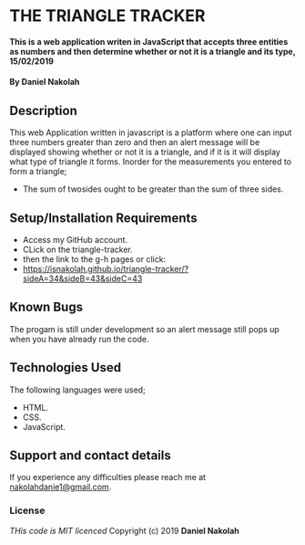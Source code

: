 # THE TRIANGLE TRACKER
#### This is a web application writen in JavaScript that accepts three entities as numbers and then determine whether or not it is a triangle and its type, 15/02/2019
#### By **Daniel Nakolah**
## Description
This web Application written in javascript is a platform where one can input three numbers greater than zero and then an alert message will be displayed showing whether or not it is a triangle, and if it is it will display what type of triangle it forms.
Inorder for the measurements you entered to form a triangle; 
* The sum of twosides ought to be greater than the sum of three sides.
## Setup/Installation Requirements
* Access my GitHub account.
* CLick on the triangle-tracker.
* then the link to the g-h pages or click:
* https://isnakolah.github.io/triangle-tracker/?sideA=34&sideB=43&sideC=43
## Known Bugs
The progam is still under development so an alert message still pops up when you have already run the code.
## Technologies Used
The following languages were used;

* HTML.
* CSS.
* JavaScript.
## Support and contact details
If you experience any difficulties please reach me at nakolahdanie1@gmail.com.
### License
*THis code is MIT licenced*
Copyright (c) 2019 **Daniel Nakolah**